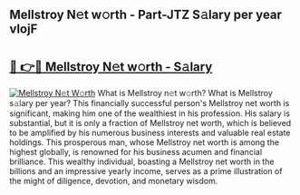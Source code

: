 ## Mellstroy N𝚎t w𝚘rth - Part-JTZ S𝚊lary per year vlojF

# <h2><a href="http://gc4sldc.nevu.top/?p=Mellstroy">🔗 👉🔴 Mellstroy N𝚎t w𝚘rth - S𝚊lary</a></h2>

[![Mellstroy N𝚎t W𝚘rth](https://i.imgur.com/Oavwk0R.jpeg)](http://gc4sldc.nevu.top/?p=Mellstroy)
What is Mellstroy n𝚎t w𝚘rth? What is Mellstroy s𝚊lary per year?
This financially successful person's Mellstroy net worth is significant, making him one of the wealthiest in his profession. His salary is substantial, but it is only a fraction of Mellstroy net worth, which is believed to be amplified by his numerous business interests and valuable real estate holdings. This prosperous man, whose Mellstroy net worth is among the highest globally, is renowned for his business acumen and financial brilliance. This wealthy individual, boasting a Mellstroy net worth in the billions and an impressive yearly income, serves as a prime illustration of the might of diligence, devotion, and monetary wisdom.
